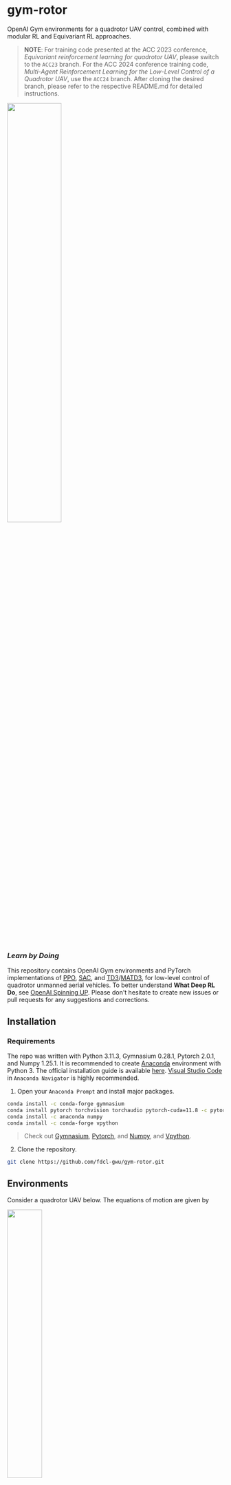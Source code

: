 
# gym-rotor

OpenAI Gym environments for a quadrotor UAV control, combined with modular RL and Equivariant RL approaches.

> **NOTE**: For training code presented at the ACC 2023 conference, *Equivariant reinforcement learning for quadrotor UAV*, please switch to the `ACC23` branch. For the ACC 2024 conference training code, *Multi-Agent Reinforcement Learning for the Low-Level Control of a Quadrotor UAV*, use the `ACC24` branch. After cloning the desired branch, please refer to the respective README.md for detailed instructions.

<img src="https://github.com/fdcl-gwu/gym-rotor/assets/50692767/4434e07f-48ae-4d96-8407-3d815e913ca7" width=50%>

### ***Learn by Doing***

This repository contains OpenAI Gym environments and PyTorch implementations of [PPO](https://arxiv.org/abs/1707.06347), [SAC](https://arxiv.org/abs/1801.01290), and [TD3](https://arxiv.org/abs/1802.09477)/[MATD3](https://arxiv.org/abs/1910.01465), for low-level control of quadrotor unmanned aerial vehicles. 
To better understand **What Deep RL Do**, see [OpenAI Spinning UP](https://spinningup.openai.com/en/latest/index.html).
Please don't hesitate to create new issues or pull requests for any suggestions and corrections. 

## Installation
### Requirements
The repo was written with Python 3.11.3, Gymnasium 0.28.1, Pytorch 2.0.1, and Numpy 1.25.1.
It is recommended to create [Anaconda](https://www.anaconda.com/) environment with Python 3.
The official installation guide is available [here](https://docs.anaconda.com/anaconda/install/).
[Visual Studio Code](https://code.visualstudio.com/) in ``Anaconda Navigator`` is highly recommended.

1. Open your ``Anaconda Prompt`` and install major packages.
```bash
conda install -c conda-forge gymnasium
conda install pytorch torchvision torchaudio pytorch-cuda=11.8 -c pytorch -c nvidia
conda install -c anaconda numpy
conda install -c conda-forge vpython
```
> Check out [Gymnasium](https://anaconda.org/conda-forge/gymnasium), [Pytorch](https://pytorch.org/get-started/locally/), and [Numpy](https://anaconda.org/anaconda/numpy), and [Vpython](https://anaconda.org/conda-forge/vpython).

2. Clone the repository.
```bash
git clone https://github.com/fdcl-gwu/gym-rotor.git
```

## Environments
Consider a quadrotor UAV below. The equations of motion are given by

<img src="https://github.com/fdcl-gwu/gym-rotor/assets/50692767/7d683754-fd60-41e0-a29f-12e26ea279a8" width=40%>

The position and the velocity of the quadrotor are represented by $x \in \mathbb{R}^3$ and $v \in \mathbb{R}^3$, respectively.
The attitude is defined by the rotation matrix $R \in SO(3) = \lbrace R \in \mathbb{R}^{3\times 3} | R^T R=I_{3\times 3}, \mathrm{det}[R]=1 \rbrace$, that is the linear transformation of the representation of a vector from the body-fixed frame $\lbrace \vec b_{1},\vec b_{2},\vec b_{3} \rbrace$ to the inertial frame $\lbrace \vec e_1,\vec e_2,\vec e_3 \rbrace$. 
The angular velocity vector is denoted by $\Omega \in \mathbb{R}^3$.
Given the total thrust $f = \sum{}_{i=1}^{4} T_i \in \mathbb{R}$ and the moment $M = [M_1, M_2, M_3]^T \in \mathbb{R}^3$ resolved in the body-fixed frame, the thrust of each motor $(T_1,T_2,T_3,T_4)$ is determined by

$$ \begin{gather} 
    \begin{bmatrix} 
        T_1 \\\ T_2 \\\ T_3 \\\ T_4
    \end{bmatrix}
    = \frac{1}{4}
    \begin{bmatrix}
        1 & 0      & 2/d   & -1/c_{\tau f} \\
        1 & -2/d & 0      & 1/c_{\tau f} \\
        1 & 0      & -2/d & -1/c_{\tau f} \\
        1 & 2/d   & 0      & 1/c_{\tau f} 
    \end{bmatrix}
    \begin{bmatrix}
        f \\\ M_1 \\\ M_2 \\\ M_3 
    \end{bmatrix}.
\end{gather} $$

| Env IDs | Description |
| :---: | --- |
| `Quad-v0` | This serves as the foundational env for wrappers, where the state and action are represented as $s = (x, v, R, \Omega)$ and $a = (T_1, T_2, T_3, T_4)$.|
| `CoupledWrapper` | For single-agent RL frameworks; the observation and action are given by $o = (e_x, e_v, R, e_\Omega, e_{I_x}, e_{b_1}, e_{I_{b_1}})$ and $a = (f, M_1, M_2, M_3)$.|
| `DecoupledWrapper` | For multi-agent RL frameworks; the observation and action for each agent are defined as $o_1 = (e_x, e_v, b_3, e_{\omega_{12}}, e_{I_x})$, $a_1 = (f, \tau)$ and $o_2 = (b_1, e_{\Omega_3}, e_{b_1}, e_{I_{b_1}})$, $a_2 = M_3$, respectively.|

where the error terms $e_x, e_v$, and $e_\Omega$ represent the errors in position, velocity, and angular velocity, respectively.
To eliminate steady-state errors, we add the integral terms $e_{I_x}$ and $e_{I_{b_1}}$.
More details can be found [here](https://arxiv.org/abs/2311.06144).

<!-- ### wrapper
This repo provides several useful wrappers that can be found in `./gym_rotor/wrappers/'.
| Wrapper IDs | Description |
| :---: | --- |
| `Sim2RealWrapper` | [Domain randomization](https://lilianweng.github.io/posts/2019-05-05-domain-randomization/) and sensor noise are modeled for sim-to-real transfer.|
| `EquivWrapper` | Rotation equivariance properties are implemented for sample efficiency. More details can be found [here](https://arxiv.org/abs/2206.01233).| -->

## Examples
Hyperparameters can be adjusted in `args_parse.py`.
For example, training with the CTDE framework can be run by
```bash
python3 main.py --framework CTDE --seed 789
```

## Citation
If you find this work useful in your own work or would like to cite it, please give credit to our work:
```bash
@inproceedings{yu2024multi,
  title={Multi-Agent Reinforcement Learning for the Low-Level Control of a Quadrotor UAV},
  author={Yu, Beomyeol and Lee, Taeyoung},
  booktitle={2024 American Control Conference (ACC)},
  pages={1537--1542},
  year={2024},
  organization={IEEE}
}

```

## Reference:
- [reinmav-gym](https://github.com/ethz-asl/reinmav-gym): Reinforcement Learning framework for MAVs using the OpenAI Gym environment
- [PPO-Continuous-Pytorch](https://github.com/XinJingHao/PPO-Continuous-Pytorch): A clean and robust Pytorch implementation of PPO on continuous action space.
- [pytorch-soft-actor-critic](https://github.com/pranz24/pytorch-soft-actor-critic): PyTorch implementation of soft actor critic
- [TD3](https://github.com/sfujim/TD3): Author's PyTorch implementation of TD3 for OpenAI gym tasks
- [MARL-code-pytorch](https://github.com/Lizhi-sjtu/MARL-code-pytorch): Concise pytorch implements of MARL algorithms, including MAPPO, MADDPG, MATD3, QMIX and VDN.

